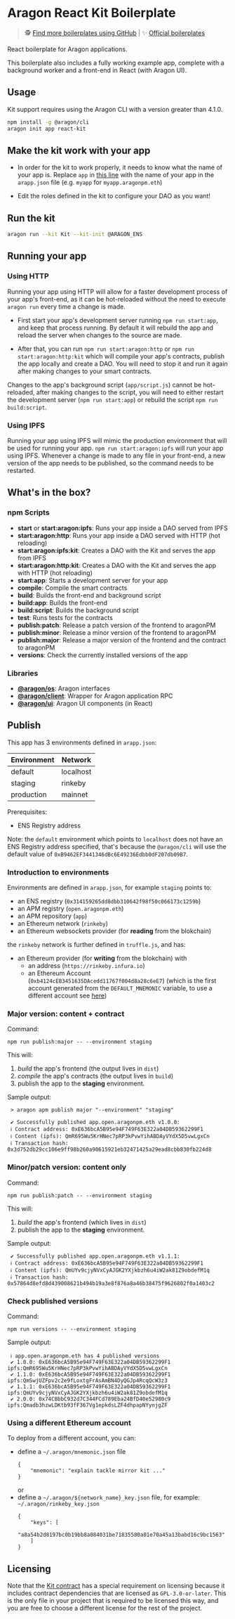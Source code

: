 # Aragon React Kit Boilerplate

> 🕵️ [Find more boilerplates using GitHub](https://github.com/search?q=topic:aragon-boilerplate) | 
> ✨ [Official boilerplates](https://github.com/search?q=topic:aragon-boilerplate+org:aragon)

React boilerplate for Aragon applications.

This boilerplate also includes a fully working example app, complete with a background worker and a front-end in React (with Aragon UI).

## Usage

Kit support requires using the Aragon CLI with a version greater than 4.1.0.
```sh
npm install -g @aragon/cli
aragon init app react-kit
```

## Make the kit work with your app

- In order for the kit to work properly, it needs to know what the name of your app is. Replace `app` in [this line](https://github.com/aragon/aragon-react-kit-boilerplate/blob/dd7d571da4ab1ee6a0a82130b0c2c5d6218771b6/contracts/Kit.sol#L58) with the name of your app in the `arapp.json` file (e.g. `myapp` for `myapp.aragonpm.eth`)

- Edit the roles defined in the kit to configure your DAO as you want!

## Run the kit

```sh
aragon run --kit Kit --kit-init @ARAGON_ENS
```

## Running your app

### Using HTTP

Running your app using HTTP will allow for a faster development process of your app's front-end, as it can be hot-reloaded without the need to execute `aragon run` every time a change is made.

- First start your app's development server running `npm run start:app`, and keep that process running. By default it will rebuild the app and reload the server when changes to the source are made.

- After that, you can run `npm run start:aragon:http` or `npm run start:aragon:http:kit` which will compile your app's contracts, publish the app locally and create a DAO. You will need to stop it and run it again after making changes to your smart contracts.

Changes to the app's background script (`app/script.js`) cannot be hot-reloaded, after making changes to the script, you will need to either restart the development server (`npm run start:app`) or rebuild the script `npm run build:script`.

### Using IPFS

Running your app using IPFS will mimic the production environment that will be used for running your app. `npm run start:aragon:ipfs` will run your app using IPFS. Whenever a change is made to any file in your front-end, a new version of the app needs to be published, so the command needs to be restarted.

## What's in the box?

### npm Scripts

- **start** or **start:aragon:ipfs**: Runs your app inside a DAO served from IPFS
- **start:aragon:http**: Runs your app inside a DAO served with HTTP (hot reloading)
- **start:aragon:ipfs:kit**: Creates a DAO with the Kit and serves the app from IPFS
- **start:aragon:http:kit**: Creates a DAO with the Kit and serves the app with HTTP (hot reloading)
- **start:app**: Starts a development server for your app
- **compile**: Compile the smart contracts
- **build**: Builds the front-end and background script
- **build:app**: Builds the front-end
- **build:script**: Builds the background script
- **test**: Runs tests for the contracts
- **publish:patch**: Release a patch version of the frontend to aragonPM
- **publish:minor**: Release a minor version of the frontend to aragonPM
- **publish:major**: Release a major version of the frontend and the contract to aragonPM
- **versions**: Check the currently installed versions of the app

### Libraries

- [**@aragon/os**](https://github.com/aragon/aragonos): Aragon interfaces
- [**@aragon/client**](https://github.com/aragon/aragon.js/tree/master/packages/aragon-client): Wrapper for Aragon application RPC
- [**@aragon/ui**](https://github.com/aragon/aragon-ui): Aragon UI components (in React)

## Publish
This app has 3 environments defined in `arapp.json`:

| Environment   | Network   |
|---            |---        |
| default       | localhost |
| staging       | rinkeby   |
| production    | mainnet   |

Prerequisites:
- ENS Registry address

Note: the `default` environment which points to `localhost` does not have an ENS Registry address specified, that's because the `@aragon/cli` will use the default value of `0xB9462EF3441346dBc6E49236Edbb0dF207db09B7`.

### Introduction to environments
Environments are defined in `arapp.json`, for example `staging` points to:
- an ENS registry (`0x314159265dd8dbb310642f98f50c066173c1259b`)
- an APM registry (`open.aragonpm.eth`)
- an APM repository (`app`)
- an Ethereum network (`rinkeby`)
- an Ethereum websockets provider (for **reading** from the blokchain)

the `rinkeby` network is further defined in `truffle.js`, and has:
- an Ethereum provider (for **writing** from the blokchain) with
    - an address (`https://rinkeby.infura.io`)
    - an Ethereum Account (`0xb4124cEB3451635DAcedd11767f004d8a28c6eE7`)
    (which is the first account generated from the `DEFAULT_MNEMONIC` variable, to use a different account see [here](#Using-a-different-Ethereum-account))

### Major version: content + contract
Command:
```
npm run publish:major -- --environment staging
```

This will:
1. _build_ the app's frontend (the output lives in `dist`)
2. _compile_ the app's contracts (the output lives in `build`)
3. publish the app to the **staging** environment.

Sample output:
```
 > aragon apm publish major "--environment" "staging"

 ✔ Successfully published app.open.aragonpm.eth v1.0.0: 
 ℹ Contract address: 0xE636bcA5B95e94F749F63E322a04DB59362299F1
 ℹ Content (ipfs): QmR695Wu5KrHNec7pRP3kPvwYihABDAyVYdX5D5vwLgxCn
 ℹ Transaction hash: 0x3d752db29cc106e9ff98b260a90615921eb32471425a29ead8cbb830fb224d8
```

### Minor/patch version: content only
Command:
```
npm run publish:patch -- --environment staging
```

This will:
1. _build_ the app's frontend (which lives in `dist`)
2. publish the app to the **staging** environment.

Sample output:
```
 ✔ Successfully published app.open.aragonpm.eth v1.1.1: 
 ℹ Contract address: 0xE636bcA5B95e94F749F63E322a04DB59362299F1
 ℹ Content (ipfs): QmUYv9cjyNVxCyAJGK2YXjkbzh6u4iW2ak81Z9obdefM1q
 ℹ Transaction hash: 0x57864d8efd8d439008621b494b19a3e8f876a8a46b38475f9626802f0a1403c2
```

### Check published versions
Command:
```
npm run versions -- --environment staging
```

Sample output:
```
 ℹ app.open.aragonpm.eth has 4 published versions
 ✔ 1.0.0: 0xE636bcA5B95e94F749F63E322a04DB59362299F1 ipfs:QmR695Wu5KrHNec7pRP3kPvwYihABDAyVYdX5D5vwLgxCn
 ✔ 1.1.0: 0xE636bcA5B95e94F749F63E322a04DB59362299F1 ipfs:QmSwjUZFpv2c2e9fLoxtgFrAsAmBN4DyQGJp4RcqQcW3z3
 ✔ 1.1.1: 0xE636bcA5B95e94F749F63E322a04DB59362299F1 ipfs:QmUYv9cjyNVxCyAJGK2YXjkbzh6u4iW2ak81Z9obdefM1q
 ✔ 2.0.0: 0x74CBbbC932d7C344FCd789Eba24BfD40e52980c9 ipfs:Qmadb3hzwLDKtb93fF367Vg1epkdsLZF4dhpapNYynjgZF
```

### Using a different Ethereum account
To deploy from a different account, you can:
- define a `~/.aragon/mnemonic.json` file
    ```
    {
        "mnemonic": "explain tackle mirror kit ..."
    }
    ```
    or
- define a `~/.aragon/${network_name}_key.json` file, for example: `~/.aragon/rinkeby_key.json`
    ```
    {
        "keys": [
            "a8a54b2d8197bc0b19bb8a084031be71835580a01e70a45a13babd16c9bc1563"
        ]
    }
    ```

<!-- Now you are ready to install the app in your dao, see how [here](#install-the-app-in-a-dao). -->

<!-- #### Install the app in a DAO
To install this app on a rinkeby DAO, e.g: `test.aragonid.eth`, first you need to make sure
the account you are installing with has the `Manage apps` permission on the `Kernel` app.

Run:
```
dao install test app.open.aragonpm.eth --environment staging
```

Sample output:
```
        
```

#### Upgrade
```
dao upgrade test app.open.aragonpm.eth --environment staging
``` -->

## Licensing

Note that the [Kit contract](contracts/Kit.sol) has a special requirement on licensing because it includes contract dependencies that are licensed as `GPL-3.0-or-later`. This is the only file in your project that is required to be licensed this way, and you are free to choose a different license for the rest of the project.
